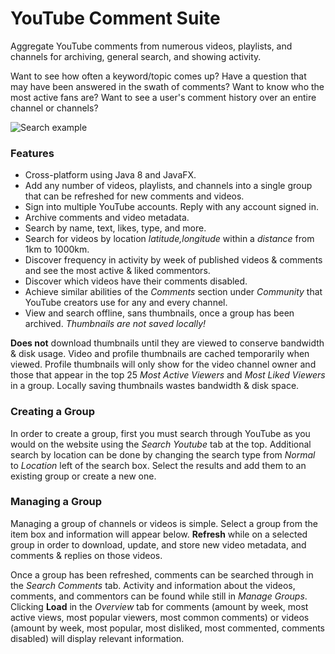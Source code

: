 # YouTube Comment Suite

Aggregate YouTube comments from numerous videos, playlists, and channels for archiving, general search, and showing activity.

Want to see how often a keyword/topic comes up?
Have a question that may have been answered in the swath of comments?
Want to know who the most active fans are?
Want to see a user's comment history over an entire channel or channels?

![Search example](http://i.imgur.com/RF2O718.png)

### Features
* Cross-platform using Java 8 and JavaFX.
* Add any number of videos, playlists, and channels into a single group that can be refreshed for new comments and videos.
* Sign into multiple YouTube accounts. Reply with any account signed in.
* Archive comments and video metadata.
* Search by name, text, likes, type, and more.
* Search for videos by location *latitude,longitude* within a *distance* from 1km to 1000km.
* Discover frequency in activity by week of published videos & comments and see the most active & liked commentors.
* Discover which videos have their comments disabled.
* Achieve similar abilities of the *Comments* section under *Community* that YouTube creators use for any and every channel.
* View and search offline, sans thumbnails, once a group has been archived. *Thumbnails are not saved locally!*

**Does not** download thumbnails until they are viewed to conserve bandwidth & disk usage. Video and profile thumbnails are cached temporarily when viewed. Profile thumbnails will only show for the video channel owner and those that appear in the top 25 *Most Active Viewers* and *Most Liked Viewers* in a group. Locally saving thumbnails wastes bandwidth & disk space.

### Creating a Group

In order to create a group, first you must search through YouTube as you would on the website using the *Search Youtube* tab at the top. Additional search by location can be done by changing the search type from *Normal* to *Location* left of the search box. Select the results and add them to an existing group or create a new one.

### Managing a Group

Managing a group of channels or videos is simple. Select a group from the item box and information will appear below. **Refresh** while on a selected group in order to download, update, and store new video metadata, and comments & replies on those videos.

Once a group has been refreshed, comments can be searched through in the *Search Comments* tab. Activity and information about the videos, comments, and commentors can be found while still in *Manage Groups*. Clicking **Load** in the *Overview* tab for comments (amount by week, most active views, most popular viewers, most common comments) or videos (amount by week, most popular, most disliked, most commented, comments disabled) will display relevant information.